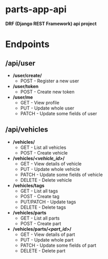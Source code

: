 # parts-app-api

**DRF (Django REST Framework) api project**

  

# Endpoints

## /api/user
 - **/user/create/**
   - POST - Register a new user
 - **/user/token**
    - POST - Create new token
 - **/user/me**
    - GET - View profile
    - PUT - Update whole user
    - PATCH - Update some fields of user
## /api/vehicles
 - **/vehicles/**
    - GET - List all vehicles
    - POST - Create vehicle
 - **/vehicles/*<vehicle_id>*/**
    - GET - View details of vehicle
    - PUT - Update whole vehicle
    - PATCH - Update some fields of vehicle
    - DELETE - Delete vehicle
 - **/vehicles/tags**
    - GET - List all tags
    - POST - Create tag
    - PUT/PATCH - Update tags
    - DELETE - Delete tags
 - **/vehicles/parts**
    - GET - List all parts
    - POST - Create part
 - **/vehicles/parts/*<part_id>*/**
    - GET - View details of part
    - PUT - Update whole part
    - PATCH - Update some fields of part
    - DELETE - Delete part